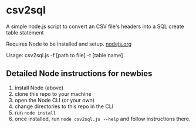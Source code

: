 # csv2sql

A simple node.js script to convert an CSV file's headers into a SQL create table statement

Requires Node to be installed  and setup. [nodejs.org](https://nodejs.org/en/download/)

Usage:
csv2sql.js -f [path to file] -t [table name]

## Detailed Node instructions for newbies
1. install Node (above)
2. clone this repo to your machine
3. open the Node CLI (or your own)
4. change directories to this repo in the CLI
5. run ```node install```
6. once installed, run ```node csv2sql.js --help``` and follow instructions there.
